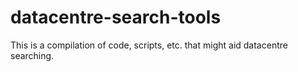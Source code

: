 # datacentre-search-tools

This is a compilation of code, scripts, etc. that might aid datacentre searching.
